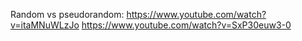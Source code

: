 Random vs pseudorandom:
https://www.youtube.com/watch?v=itaMNuWLzJo
https://www.youtube.com/watch?v=SxP30euw3-0